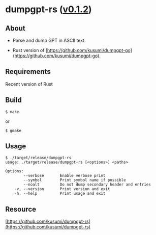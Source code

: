 dumpgpt-rs ([v0.1.2](https://github.com/kusumi/dumpgpt-rs/releases/tag/v0.1.2))
========

## About

+ Parse and dump GPT in ASCII text.

+ Rust version of [https://github.com/kusumi/dumpgpt-go](https://github.com/kusumi/dumpgpt-go).

## Requirements

Recent version of Rust

## Build

    $ make

or

    $ gmake

## Usage

    $ ./target/release/dumpgpt-rs
    usage: ./target/release/dumpgpt-rs [<options>] <paths>
    
    Options:
            --verbose       Enable verbose print
            --symbol        Print symbol name if possible
            --noalt         Do not dump secondary header and entries
        -v, --version       Print version and exit
        -h, --help          Print usage and exit

## Resource

[https://github.com/kusumi/dumpgpt-rs](https://github.com/kusumi/dumpgpt-rs)
